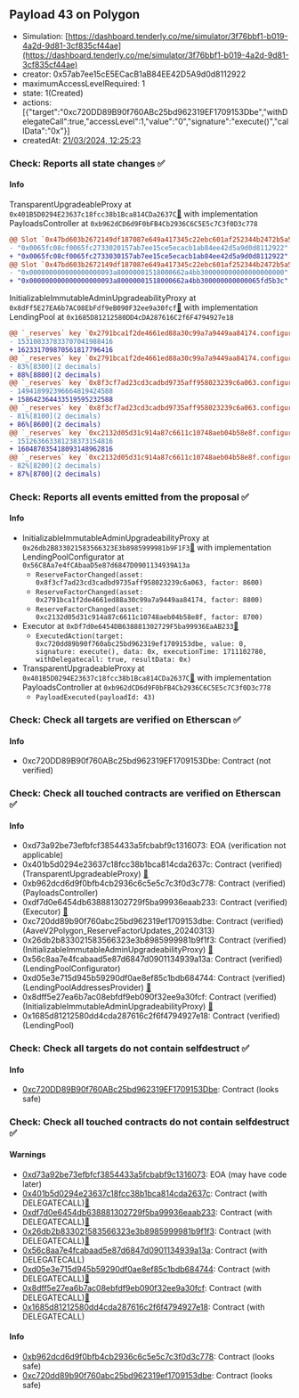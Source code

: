 ## Payload 43 on Polygon

- Simulation: [https://dashboard.tenderly.co/me/simulator/3f76bbf1-b019-4a2d-9d81-3cf835cf44ae](https://dashboard.tenderly.co/me/simulator/3f76bbf1-b019-4a2d-9d81-3cf835cf44ae)
- creator: 0x57ab7ee15cE5ECacB1aB84EE42D5A9d0d8112922
- maximumAccessLevelRequired: 1
- state: 1(Created)
- actions: [{"target":"0xc720DD89B90f760ABc25bd962319EF1709153Dbe","withDelegateCall":true,"accessLevel":1,"value":"0","signature":"execute()","callData":"0x"}]
- createdAt: [21/03/2024, 12:25:23](https://polygonscan.com/tx/0x512d39bf76f99fc4d6da9c85752ed09ae1a76d95e711b365286e143824b4d65f)

### Check: Reports all state changes :white_check_mark:

#### Info


TransparentUpgradeableProxy at `0x401B5D0294E23637c18fcc38b1Bca814CDa2637C`[:ghost:](https://github.com/bgd-labs/aave-address-book "GovernanceV3Polygon.PAYLOADS_CONTROLLER") with implementation PayloadsController at `0xb962dCD6d9F0bFB4Cb2936C6C5E5c7C3f0D3c778`
```diff
@@ Slot `0x47bd603b2672149df187087e649a417345c22ebc601af252344b2472b5a5fea8` @@
- "0x0065fc08cf0065fc2733020157ab7ee15ce5ecacb1ab84ee42d5a9d0d8112922"
+ "0x0065fc08cf0065fc2733030157ab7ee15ce5ecacb1ab84ee42d5a9d0d8112922"
@@ Slot `0x47bd603b2672149df187087e649a417345c22ebc601af252344b2472b5a5fea9` @@
- "0x000000000000000000093a80000001518000662a4bb300000000000000000000"
+ "0x000000000000000000093a80000001518000662a4bb300000000000065fd5b3c"
```

InitializableImmutableAdminUpgradeabilityProxy at `0x8dFf5E27EA6b7AC08EbFdf9eB090F32ee9a30fcf`[:ghost:](https://github.com/bgd-labs/aave-address-book "AaveV2Polygon.POOL") with implementation LendingPool at `0x1685D81212580DD4cDA287616C2f6F4794927e18`
```diff
@@ `_reserves` key `0x2791bca1f2de4661ed88a30c99a7a9449aa84174.configuration.data` @@
- 153108337833707041988416
+ 162331709870561817796416
@@ `_reserves` key `0x2791bca1f2de4661ed88a30c99a7a9449aa84174.configuration.data_decoded.reserveFactor` @@
- 83%[8300](2 decimals)
+ 88%[8800](2 decimals)
@@ `_reserves` key `0x8f3cf7ad23cd3cadbd9735aff958023239c6a063.configuration.data` @@
- 149418992396664819424588
+ 158642364433519595232588
@@ `_reserves` key `0x8f3cf7ad23cd3cadbd9735aff958023239c6a063.configuration.data_decoded.reserveFactor` @@
- 81%[8100](2 decimals)
+ 86%[8600](2 decimals)
@@ `_reserves` key `0xc2132d05d31c914a87c6611c10748aeb04b58e8f.configuration.data` @@
- 151263663381238373154816
+ 160487035418093148962816
@@ `_reserves` key `0xc2132d05d31c914a87c6611c10748aeb04b58e8f.configuration.data_decoded.reserveFactor` @@
- 82%[8200](2 decimals)
+ 87%[8700](2 decimals)
```


### Check: Reports all events emitted from the proposal :white_check_mark:

#### Info

- InitializableImmutableAdminUpgradeabilityProxy at `0x26db2B833021583566323E3b8985999981b9F1F3`[:ghost:](https://github.com/bgd-labs/aave-address-book "AaveV2Polygon.POOL_CONFIGURATOR") with implementation LendingPoolConfigurator at `0x56C8Aa7e4fCAbaaD5e87d6847D0901134939A13a`
  - `ReserveFactorChanged(asset: 0x8f3cf7ad23cd3cadbd9735aff958023239c6a063, factor: 8600)`
  - `ReserveFactorChanged(asset: 0x2791bca1f2de4661ed88a30c99a7a9449aa84174, factor: 8800)`
  - `ReserveFactorChanged(asset: 0xc2132d05d31c914a87c6611c10748aeb04b58e8f, factor: 8700)`
- Executor at `0xDf7d0e6454DB638881302729F5ba99936EaAB233`[:ghost:](https://github.com/bgd-labs/aave-address-book "AaveV2Polygon.POOL_ADMIN, AaveV3Polygon.ACL_ADMIN, GovernanceV3Polygon.EXECUTOR_LVL_1")
  - `ExecutedAction(target: 0xc720dd89b90f760abc25bd962319ef1709153dbe, value: 0, signature: execute(), data: 0x, executionTime: 1711102780, withDelegatecall: true, resultData: 0x)`
- TransparentUpgradeableProxy at `0x401B5D0294E23637c18fcc38b1Bca814CDa2637C`[:ghost:](https://github.com/bgd-labs/aave-address-book "GovernanceV3Polygon.PAYLOADS_CONTROLLER") with implementation PayloadsController at `0xb962dCD6d9F0bFB4Cb2936C6C5E5c7C3f0D3c778`
  - `PayloadExecuted(payloadId: 43)`

### Check: Check all targets are verified on Etherscan :white_check_mark:

#### Info

- 0xc720DD89B90f760ABc25bd962319EF1709153Dbe: Contract (not verified) 

### Check: Check all touched contracts are verified on Etherscan :white_check_mark:

#### Info

- 0xd73a92be73efbfcf3854433a5fcbabf9c1316073: EOA (verification not applicable)
- 0x401b5d0294e23637c18fcc38b1bca814cda2637c: Contract (verified) (TransparentUpgradeableProxy) [:ghost:](https://github.com/bgd-labs/aave-address-book "GovernanceV3Polygon.PAYLOADS_CONTROLLER")
- 0xb962dcd6d9f0bfb4cb2936c6c5e5c7c3f0d3c778: Contract (verified) (PayloadsController) 
- 0xdf7d0e6454db638881302729f5ba99936eaab233: Contract (verified) (Executor) [:ghost:](https://github.com/bgd-labs/aave-address-book "AaveV2Polygon.POOL_ADMIN, AaveV3Polygon.ACL_ADMIN, GovernanceV3Polygon.EXECUTOR_LVL_1")
- 0xc720dd89b90f760abc25bd962319ef1709153dbe: Contract (verified) (AaveV2Polygon_ReserveFactorUpdates_20240313) 
- 0x26db2b833021583566323e3b8985999981b9f1f3: Contract (verified) (InitializableImmutableAdminUpgradeabilityProxy) [:ghost:](https://github.com/bgd-labs/aave-address-book "AaveV2Polygon.POOL_CONFIGURATOR")
- 0x56c8aa7e4fcabaad5e87d6847d0901134939a13a: Contract (verified) (LendingPoolConfigurator) 
- 0xd05e3e715d945b59290df0ae8ef85c1bdb684744: Contract (verified) (LendingPoolAddressesProvider) [:ghost:](https://github.com/bgd-labs/aave-address-book "AaveV2Polygon.POOL_ADDRESSES_PROVIDER")
- 0x8dff5e27ea6b7ac08ebfdf9eb090f32ee9a30fcf: Contract (verified) (InitializableImmutableAdminUpgradeabilityProxy) [:ghost:](https://github.com/bgd-labs/aave-address-book "AaveV2Polygon.POOL")
- 0x1685d81212580dd4cda287616c2f6f4794927e18: Contract (verified) (LendingPool) 

### Check: Check all targets do not contain selfdestruct :white_check_mark:

#### Info

- [0xc720DD89B90f760ABc25bd962319EF1709153Dbe](https://polygonscan.com/address/0xc720DD89B90f760ABc25bd962319EF1709153Dbe): Contract (looks safe)

### Check: Check all touched contracts do not contain selfdestruct :white_check_mark:

#### Warnings

- [0xd73a92be73efbfcf3854433a5fcbabf9c1316073](https://polygonscan.com/address/0xd73a92be73efbfcf3854433a5fcbabf9c1316073): EOA (may have code later)
- [0x401b5d0294e23637c18fcc38b1bca814cda2637c](https://polygonscan.com/address/0x401b5d0294e23637c18fcc38b1bca814cda2637c): Contract (with DELEGATECALL)[:ghost:](https://github.com/bgd-labs/aave-address-book "GovernanceV3Polygon.PAYLOADS_CONTROLLER")
- [0xdf7d0e6454db638881302729f5ba99936eaab233](https://polygonscan.com/address/0xdf7d0e6454db638881302729f5ba99936eaab233): Contract (with DELEGATECALL)[:ghost:](https://github.com/bgd-labs/aave-address-book "AaveV2Polygon.POOL_ADMIN, AaveV3Polygon.ACL_ADMIN, GovernanceV3Polygon.EXECUTOR_LVL_1")
- [0x26db2b833021583566323e3b8985999981b9f1f3](https://polygonscan.com/address/0x26db2b833021583566323e3b8985999981b9f1f3): Contract (with DELEGATECALL)[:ghost:](https://github.com/bgd-labs/aave-address-book "AaveV2Polygon.POOL_CONFIGURATOR")
- [0x56c8aa7e4fcabaad5e87d6847d0901134939a13a](https://polygonscan.com/address/0x56c8aa7e4fcabaad5e87d6847d0901134939a13a): Contract (with DELEGATECALL)
- [0xd05e3e715d945b59290df0ae8ef85c1bdb684744](https://polygonscan.com/address/0xd05e3e715d945b59290df0ae8ef85c1bdb684744): Contract (with DELEGATECALL)[:ghost:](https://github.com/bgd-labs/aave-address-book "AaveV2Polygon.POOL_ADDRESSES_PROVIDER")
- [0x8dff5e27ea6b7ac08ebfdf9eb090f32ee9a30fcf](https://polygonscan.com/address/0x8dff5e27ea6b7ac08ebfdf9eb090f32ee9a30fcf): Contract (with DELEGATECALL)[:ghost:](https://github.com/bgd-labs/aave-address-book "AaveV2Polygon.POOL")
- [0x1685d81212580dd4cda287616c2f6f4794927e18](https://polygonscan.com/address/0x1685d81212580dd4cda287616c2f6f4794927e18): Contract (with DELEGATECALL)

#### Info

- [0xb962dcd6d9f0bfb4cb2936c6c5e5c7c3f0d3c778](https://polygonscan.com/address/0xb962dcd6d9f0bfb4cb2936c6c5e5c7c3f0d3c778): Contract (looks safe)
- [0xc720dd89b90f760abc25bd962319ef1709153dbe](https://polygonscan.com/address/0xc720dd89b90f760abc25bd962319ef1709153dbe): Contract (looks safe)

